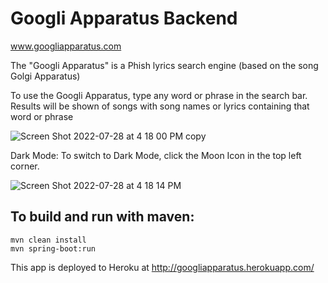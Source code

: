 # Googli Apparatus Backend

www.googliapparatus.com

The "Googli Apparatus" is a Phish lyrics search engine (based on the song Golgi Apparatus) 

To use the Googli Apparatus, type any word or phrase in the search bar. Results will be shown of songs with song names or lyrics containing that word or phrase

![Screen Shot 2022-07-28 at 4 18 00 PM copy](https://user-images.githubusercontent.com/28452598/181653142-1dabc69b-7fde-4701-add5-74335f2edd3d.jpg)


Dark Mode: To switch to Dark Mode, click the Moon Icon in the top left corner. 

![Screen Shot 2022-07-28 at 4 18 14 PM](https://user-images.githubusercontent.com/28452598/181653209-4b6029cf-bee3-4298-841f-0c6d8278e0f3.jpg)


## To build and run with maven:

```
mvn clean install
mvn spring-boot:run
```

This app is deployed to Heroku at http://googliapparatus.herokuapp.com/
